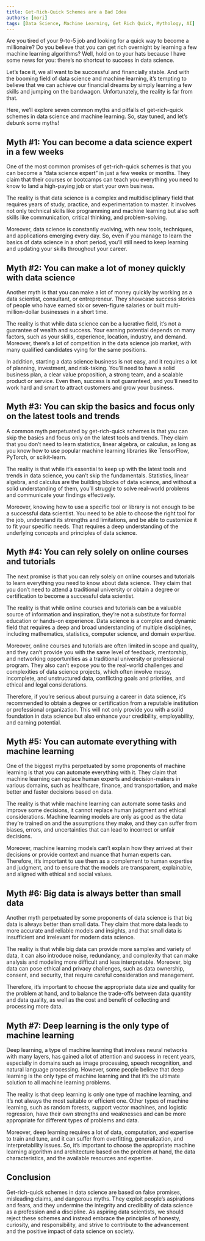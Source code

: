 ```yaml
---
title: Get-Rich-Quick Schemes are a Bad Idea
authors: [mori]
tags: [Data Science, Machine Learning, Get Rich Quick, Mythology, AI]
---
```


Are you tired of your 9-to-5 job and looking for a quick way to become a millionaire? Do you believe that you can get rich overnight by learning a few machine learning algorithms? Well, hold on to your hats because I have some news for you: there’s no shortcut to success in data science.

Let’s face it, we all want to be successful and financially stable. And with the booming field of data science and machine learning, it’s tempting to believe that we can achieve our financial dreams by simply learning a few skills and jumping on the bandwagon. Unfortunately, the reality is far from that.

Here, we’ll explore seven common myths and pitfalls of get-rich-quick schemes in data science and machine learning. So, stay tuned, and let’s debunk some myths!

<!--truncate-->

## Myth #1: You can become a data science expert in a few weeks

One of the most common promises of get-rich-quick schemes is that you can become a “data science expert” in just a few weeks or months. They claim that their courses or bootcamps can teach you everything you need to know to land a high-paying job or start your own business.

The reality is that data science is a complex and multidisciplinary field that requires years of study, practice, and experimentation to master. It involves not only technical skills like programming and machine learning but also soft skills like communication, critical thinking, and problem-solving.

Moreover, data science is constantly evolving, with new tools, techniques, and applications emerging every day. So, even if you manage to learn the basics of data science in a short period, you’ll still need to keep learning and updating your skills throughout your career.

## Myth #2: You can make a lot of money quickly with data science

Another myth is that you can make a lot of money quickly by working as a data scientist, consultant, or entrepreneur. They showcase success stories of people who have earned six or seven-figure salaries or built multi-million-dollar businesses in a short time.

The reality is that while data science can be a lucrative field, it’s not a guarantee of wealth and success. Your earning potential depends on many factors, such as your skills, experience, location, industry, and demand. Moreover, there’s a lot of competition in the data science job market, with many qualified candidates vying for the same positions.

In addition, starting a data science business is not easy, and it requires a lot of planning, investment, and risk-taking. You’ll need to have a solid business plan, a clear value proposition, a strong team, and a scalable product or service. Even then, success is not guaranteed, and you’ll need to work hard and smart to attract customers and grow your business.

## Myth #3: You can skip the basics and focus only on the latest tools and trends

A common myth perpetuated by get-rich-quick schemes is that you can skip the basics and focus only on the latest tools and trends. They claim that you don’t need to learn statistics, linear algebra, or calculus, as long as you know how to use popular machine learning libraries like TensorFlow, PyTorch, or scikit-learn.

The reality is that while it’s essential to keep up with the latest tools and trends in data science, you can’t skip the fundamentals. Statistics, linear algebra, and calculus are the building blocks of data science, and without a solid understanding of them, you’ll struggle to solve real-world problems and communicate your findings effectively.

Moreover, knowing how to use a specific tool or library is not enough to be a successful data scientist. You need to be able to choose the right tool for the job, understand its strengths and limitations, and be able to customize it to fit your specific needs. That requires a deep understanding of the underlying concepts and principles of data science.

## Myth #4: You can rely solely on online courses and tutorials

The next promise is that you can rely solely on online courses and tutorials to learn everything you need to know about data science. They claim that you don’t need to attend a traditional university or obtain a degree or certification to become a successful data scientist.

The reality is that while online courses and tutorials can be a valuable source of information and inspiration, they’re not a substitute for formal education or hands-on experience. Data science is a complex and dynamic field that requires a deep and broad understanding of multiple disciplines, including mathematics, statistics, computer science, and domain expertise.

Moreover, online courses and tutorials are often limited in scope and quality, and they can’t provide you with the same level of feedback, mentorship, and networking opportunities as a traditional university or professional program. They also can’t expose you to the real-world challenges and complexities of data science projects, which often involve messy, incomplete, and unstructured data, conflicting goals and priorities, and ethical and legal considerations.

Therefore, if you’re serious about pursuing a career in data science, it’s recommended to obtain a degree or certification from a reputable institution or professional organization. This will not only provide you with a solid foundation in data science but also enhance your credibility, employability, and earning potential.

## Myth #5: You can automate everything with machine learning

One of the biggest myths perpetuated by some proponents of machine learning is that you can automate everything with it. They claim that machine learning can replace human experts and decision-makers in various domains, such as healthcare, finance, and transportation, and make better and faster decisions based on data.

The reality is that while machine learning can automate some tasks and improve some decisions, it cannot replace human judgment and ethical considerations. Machine learning models are only as good as the data they’re trained on and the assumptions they make, and they can suffer from biases, errors, and uncertainties that can lead to incorrect or unfair decisions.

Moreover, machine learning models can’t explain how they arrived at their decisions or provide context and nuance that human experts can. Therefore, it’s important to use them as a complement to human expertise and judgment, and to ensure that the models are transparent, explainable, and aligned with ethical and social values.

## Myth #6: Big data is always better than small data

Another myth perpetuated by some proponents of data science is that big data is always better than small data. They claim that more data leads to more accurate and reliable models and insights, and that small data is insufficient and irrelevant for modern data science.

The reality is that while big data can provide more samples and variety of data, it can also introduce noise, redundancy, and complexity that can make analysis and modeling more difficult and less interpretable. Moreover, big data can pose ethical and privacy challenges, such as data ownership, consent, and security, that require careful consideration and management.

Therefore, it’s important to choose the appropriate data size and quality for the problem at hand, and to balance the trade-offs between data quantity and data quality, as well as the cost and benefit of collecting and processing more data.

## Myth #7: Deep learning is the only type of machine learning

Deep learning, a type of machine learning that involves neural networks with many layers, has gained a lot of attention and success in recent years, especially in domains such as image processing, speech recognition, and natural language processing. However, some people believe that deep learning is the only type of machine learning and that it’s the ultimate solution to all machine learning problems.

The reality is that deep learning is only one type of machine learning, and it’s not always the most suitable or efficient one. Other types of machine learning, such as random forests, support vector machines, and logistic regression, have their own strengths and weaknesses and can be more appropriate for different types of problems and data.

Moreover, deep learning requires a lot of data, computation, and expertise to train and tune, and it can suffer from overfitting, generalization, and interpretability issues. So, it’s important to choose the appropriate machine learning algorithm and architecture based on the problem at hand, the data characteristics, and the available resources and expertise.

## Conclusion

Get-rich-quick schemes in data science are based on false promises, misleading claims, and dangerous myths. They exploit people’s aspirations and fears, and they undermine the integrity and credibility of data science as a profession and a discipline. As aspiring data scientists, we should reject these schemes and instead embrace the principles of honesty, curiosity, and responsibility, and strive to contribute to the advancement and the positive impact of data science on society.
